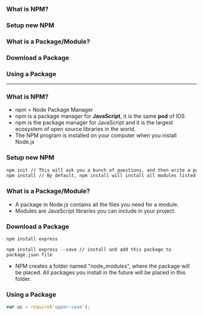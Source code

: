 ### What is NPM?
### Setup new NPM 
### What is a Package/Module?
### Download a Package
### Using a Package

----------------------------------------------

### What is NPM?
* npm = Node Package Manager
* npm is a package manager for **JavaScript**, it is the same **pod** of IOS
* npm is the package manager for JavaScript and it is the largest ecosystem of open source libraries in the world.
* The NPM program is installed on your computer when you install Node.js

### Setup new NPM 

```sh
npm init // This will ask you a bunch of questions, and then write a package.json for you
npm install // By default, npm install will install all modules listed as dependencies in package.json
```

### What is a Package/Module?
* A package in Node.js contains all the files you need for a module.
* Modules are JavaScript libraries you can include in your project.

### Download a Package

```shell
npm install express

npm install express --save // install and add this package to package.json file
```

* NPM creates a folder named "node_modules", where the package will be placed. All packages you install in the future will be placed in this folder.

### Using a Package

```js
var uc = require('upper-case');
```
